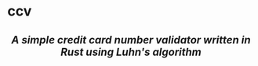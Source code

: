 # **ccv**

<div align="center">

## *A simple credit card number validator written in **Rust** using **Luhn's algorithm***

</div>

